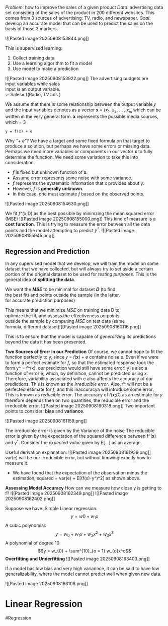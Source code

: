 *Problem:* how to improve the sales of a given product 
*Data*: advertising data set consisting of the sales of the product in 200 different websites. This comes from 3 sources of advertising: TV, radio, and newspaper. 
*Goal*: develop an accurate model that can be used to predict the sales on the basis of those 3 markers. 

![[Pasted image 20250908153844.png]]

This is supervised learning:  
1. Collect training data  
2. Use a learning algorithm to fit a model  
3. Use model to make a prediction

![[Pasted image 20250908153922.png]]
The advertising budgets are  
input variables while sales  
input is an output variable.  
✓ Sales= f(Radio, TV ads )

We assume that there is some relationship between the output variable 𝑦 and the input variables denotes as a vector 𝐱 = (𝑥<sub>1</sub>, 𝑥<sub>2</sub>, . . , 𝑥<sub>𝑚</sub> which can be written in the very general form.
𝐱 represents the possible media sources, which = 3

	y = f(x) + e

Why *"+ e"*? We have a target and some fixed formula on that target to produce a solution, but perhaps we have some errors or missing data. Perhaps we need more variables or components in our vector 𝐱 to fully determine the function. We need some variation to take this into consideration. 

- *f* is fixed but unknown function of 𝐱.
- Assume error represents some noise with some variance. 
- *f* represents the systematic information that x provides about y. 
- However, *f* is **generally unknown**.
- In this case, one must estimate *f* based on the observed points. 

![[Pasted image 20250908154630.png]]

We fit *f*^(x;D) as the best possible by minimzing the mean squared error (MSE)
![[Pasted image 20250908155000.png]]
This kind of measure is a **cost function**. 
This is trying to measure the error between all the data points and the model attempting to predict *y<sup>^</sup>*. 
![[Pasted image 20250908155945.png]]

## Regression and Prediction
In any supervised model that we develop, we will train the model on some dataset that we have collected, but will always try to set aside a certain portion of the original dataset to be used for *testing purposes*.
This is the general idea of **splitting the data**.

We want the 𝑴𝑺𝑬 to be minimal for dataset 𝑫 (to find  
the best fit) and points outside the sample (in the latter,  
for accurate prediction purposes)

This means that we minimize 𝑀𝑆𝐸 on training data D to  
optimize the fit, and assess the effectiveness on points  
outside the sample by computing 𝑀𝑆𝐸 on test data (same  
formula, different dataset)![[Pasted image 20250908160116.png]]

This is to ensure that the model is capable of *generalizing* its predictions beyond the data it has been presented. 

**Two Sources of Erorr in our Prediction**
Of course, we cannot hope to fit the function perfectly to y, since 𝑦 = 𝑓(𝐱) + 𝑒 contains noise e.
Even if we were to form a perfect estimate for *f*, so that the estimated response took the form y^ = f^(x), our prediction would still have some error!
	y is also a function of error e, which, by definition, cannot be predicted using x. 
	Therefore, variability associated with e also affects the accuracy of our predictions. This is known as the *irreducible error*.
Also, f^ will not be a perfected estimate for *f*, and this inaccuracya will introduce some error. This is known as *reducible error*.
The accuracy of 𝑓(𝐱;𝐷) as an estimate for 𝑦 therefore depends then on two quantities, the reducible error and the irreducible error.
![[Pasted image 20250908160318.png]]
Two important points to consider: **bias** and **variance**. 

![[Pasted image 20250908161159.png]]

The irreducible error is given by the Variance of the noise The reducible error is given by the expectation of the squared difference between f^(𝐱) and y<sup>^</sup>.
Consider the *expected value* given by E[...] as an average. 

Useful derivation explanation:
![[Pasted image 20250908161939.png]]
var(e) will be our irreducible error, but without knowing exactly how to measure it. 
- We have found that the expectation of the observation minus the estimation, squared = var(e) + E[(f(x)-y^)^2] as shown above. 

**Assessing Model Accuracy**
How can we measure how close y is getting to f? 
![[Pasted image 20250908162349.png]]
![[Pasted image 20250908162402.png]]

Suppose we have: 
Simple Linear regression: $$y = w0 + w_{1}x$$
A cubic polynomial: $$y = w_{0} +  w_{1}x + w_{2}x^2 + w_{3}x^3$$
A polynomial of degree 10: $$y = w_{0} + \sum^{10}_{o = 1} w_{o}x^o$$
**Overfitting and Underfitting**
![[Pasted image 20250908163403.png]]

If a model has low bias and very high variannce, it can be said to have low generalizability, where the model cannot predict well when given new data.

![[Pasted image 20250908163108.png]]

# Linear Regression 
#Regression

